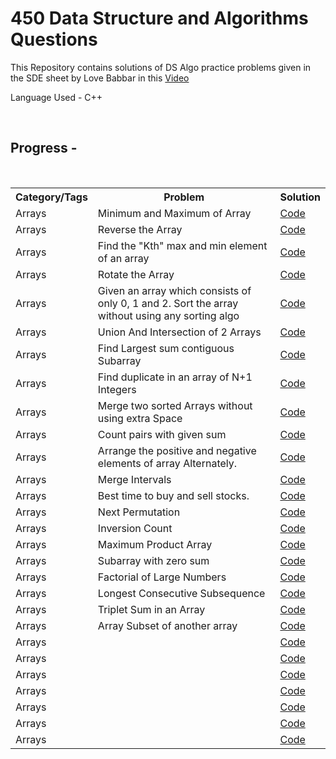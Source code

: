 # 450 Data Structure and Algorithms Questions 
<p>This Repository contains solutions of DS Algo practice problems given in the SDE sheet by Love Babbar in this <a href="https://www.youtube.com/watch?v=4iFALQ1ACdA&ab_channel=LoveBabbar" target="_blank">Video</a></p>
<p>Language Used - C++</p></br>
<h2>Progress -</h2></br>
<table>
  <tr>
    <th>Category/Tags</th>
    <th>Problem</th>
    <th>Solution</th>
  </tr>
  <tr>
    <td>Arrays</td>
    <td>Minimum and Maximum of Array</td>
    <td><a href="https://github.com/Aditya20kul/450-DSA-questions/blob/master/Arrays/min_and_max_ele.cpp">Code</a></td>
  </tr>
  <tr>
    <td>Arrays</td>
    <td>Reverse the Array</td>
    <td><a href="https://github.com/Aditya20kul/450-DSA-questions/blob/master/Arrays/reverse-array.cpp">Code</a></td>
  </tr>
  <tr>
    <td>Arrays</td>
    <td>Find the "Kth" max and min element of an array </td>
    <td><a href="">Code</a></td>
  </tr>
  <tr>
    <td>Arrays</td>
    <td>Rotate the Array</td>
    <td><a href="https://github.com/Aditya20kul/450-DSA-questions/blob/master/Arrays/rotate_array.cpp">Code</a></td>
  </tr>
    <tr>
    <td>Arrays</td>
    <td>Given an array which consists of only 0, 1 and 2. Sort the array without using any sorting algo</td>
    <td><a href="https://github.com/Aditya20kul/450-DSA-questions/blob/master/Arrays/sort-0-1-2.cpp">Code</a></td>
  </tr>
  <tr>
    <td>Arrays</td>
    <td>Union And Intersection of 2 Arrays</td> 
    <td><a href="https://github.com/Aditya20kul/450-DSA-questions/blob/master/Arrays/union_and_Intersection.cpp">Code</a></td>
  </tr>
  <tr>
    <td>Arrays</td>
    <td>Find Largest sum contiguous Subarray</td>
    <td><a href="https://github.com/Aditya20kul/450-DSA-questions/blob/master/Arrays/kadane.cpp">Code</a></td>
  </tr>
  <tr>
    <td>Arrays</td>
    <td>Find duplicate in an array of N+1 Integers</td>
    <td><a href="https://github.com/Aditya20kul/450-DSA-questions/blob/master/Arrays/find_duplicate.cpp">Code</a></td>
  </tr>
  <tr>
    <td>Arrays</td>
    <td>Merge two sorted Arrays without using extra Space</td>
    <td><a href="https://github.com/Aditya20kul/450-DSA-questions/blob/master/Arrays/merge_two_sorted_arrays.cpp">Code</a></td>
  </tr>
  <tr>
    <td>Arrays</td>
    <td>Count pairs with given sum</td>
    <td><a href="https://github.com/Aditya20kul/450-DSA-questions/blob/master/Arrays/count_pairs_with_given_sum.cpp">Code</a></td>
  </tr>
  <tr>
    <td>Arrays</td>
    <td>Arrange the positive and negative elements of array Alternately.</td>
    <td><a href="https://github.com/Aditya20kul/450-DSA-questions/blob/master/Arrays/alternate_arrange.cpp">Code</a></td>
  </tr>
  <tr>
    <td>Arrays</td>
    <td>Merge Intervals</td>
    <td><a href="https://github.com/Aditya20kul/450-DSA-questions/blob/master/Arrays/merge_Intervals.cpp">Code</a></td>
  </tr>
  <tr>
    <td>Arrays</td>
    <td>Best time to buy and sell stocks.</td>
    <td><a href="https://github.com/Aditya20kul/450-DSA-questions/blob/master/Arrays/stocks.cpp">Code</a></td>
  </tr>
  <tr>
    <td>Arrays</td>
    <td>Next Permutation</td>
    <td><a href="https://github.com/Aditya20kul/450-DSA-questions/blob/master/Arrays/next_permutation.cpp">Code</a></td>
  </tr>
  <tr>
    <td>Arrays</td>
    <td>Inversion Count</td>
    <td><a href="https://github.com/Aditya20kul/450-DSA-questions/blob/master/Arrays/count_inversion.cpp">Code</a></td>
  </tr>
  <tr>
    <td>Arrays</td>
    <td>Maximum Product Array</td>
    <td><a href="https://github.com/Aditya20kul/450-DSA-questions/blob/master/Arrays/max_product_arr.cpp">Code</a></td>
  </tr>
  <tr>
    <td>Arrays</td>
    <td> Subarray with zero sum</td>
    <td><a href="https://github.com/Aditya20kul/450-DSA-questions/blob/master/Arrays/zero_subarr.cpp">Code</a></td>
  </tr>
  <tr>
    <td>Arrays</td>
    <td>Factorial of Large Numbers</td>
    <td><a href="https://github.com/Aditya20kul/450-DSA-questions/blob/master/Arrays/big_factorial.cpp">Code</a></td>
  </tr>
  <tr>
    <td>Arrays</td>
    <td>Longest Consecutive Subsequence</td>
    <td><a href="https://github.com/Aditya20kul/450-DSA-questions/blob/master/Arrays/lcs_arr.cpp">Code</a></td>
  </tr>
  <tr>
    <td>Arrays</td>
    <td>Triplet Sum in an Array</td>
    <td><a href="https://github.com/Aditya20kul/450-DSA-questions/blob/master/Arrays/triplet_sum.cpp">Code</a></td>
  </tr>
  <tr>
    <td>Arrays</td>
    <td>Array Subset of another array</td>
    <td><a href="https://github.com/Aditya20kul/450-DSA-questions/blob/master/Arrays/arr_subset.cpp">Code</a></td>
  </tr>
  <tr>
    <td>Arrays</td>
    <td></td>
    <td><a href="">Code</a></td>
  </tr>
  <tr>
    <td>Arrays</td>
    <td></td>
    <td><a href="">Code</a></td>
  </tr>
  <tr>
    <td>Arrays</td>
    <td></td>
    <td><a href="">Code</a></td>
  </tr>
  <tr>
    <td>Arrays</td>
    <td></td>
    <td><a href="">Code</a></td>
  </tr>
  <tr>
    <td>Arrays</td>
    <td></td>
    <td><a href="">Code</a></td>
  </tr>
  <tr>
    <td>Arrays</td>
    <td></td>
    <td><a href="">Code</a></td>
  </tr>
  <tr>
    <td>Arrays</td>
    <td></td>
    <td><a href="">Code</a></td>
  </tr>

</table>

